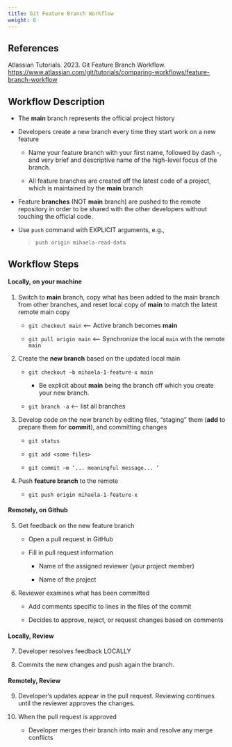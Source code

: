 ```yaml
---
title: Git Feature Branch Workflow
weight: 6
---
```


## References
Atlassian Tutorials. 2023. Git Feature Branch Workflow. https://www.atlassian.com/git/tutorials/comparing-workflows/feature-branch-workflow 

## Workflow Description
- The **main** branch represents the official project history 

- Developers create a new branch every time they start work on a new feature 

    - Name your feature branch with your first name, followed by dash -, and very brief and descriptive name of the high-level focus of the branch.  

    - All feature branches are created off the latest code of a project, which is maintained by the **main** branch 

- Feature **branches** (NOT **main** branch) are pushed to the remote repository in order to be shared with the other developers without touching the official code.  

- Use `push` command with EXPLICIT arguments, e.g.,  
    > `push origin mihaela-read-data` 

## Workflow Steps

#### Locally, on your machine
1. Switch to **main** branch, copy what has been added to the main branch from other branches, and reset local copy of **main** to match the latest remote main copy 

    - `git checkout main`	<-- Active branch becomes **main** 

    - `git pull origin main` <-- Synchronize the local `main` with the remote `main`
 

2. Create the **new branch** based on the updated local main 

    - `git checkout –b mihaela-1-feature-x main`

        - Be explicit about **main** being the branch off which you create your new branch.  

    - `git branch -a`    <-- list all branches 

3. Develop code on the new branch by editing files, “staging” them (**add** to prepare them for **commit**), and committing changes 

    - `git status`

    - `git add <some files>`

    - `git commit –m ‘... meaningful message... ‘` 

 
4. Push **feature branch** to the remote  

    - `git push origin mihaela-1-feature-x`

#### Remotely, on Github
5. Get feedback on the new feature branch 

    - Open a pull request in GitHub 

    - Fill in pull request information 

        - Name of the assigned reviewer (your project member) 

        - Name of the project 
 

6. Reviewer examines what has been committed 

    - Add comments specific to lines in the files of the commit 

    - Decides to approve, reject, or request changes based on comments  

#### Locally, Review
7. Developer resolves feedback LOCALLY 

8. Commits the new changes and push again the branch.  

#### Remotely, Review
9. Developer’s updates appear in the pull request. Reviewing continues until the reviewer approves the changes.  

10. When the pull request is approved 

    - Developer merges their branch into main and resolve any merge conflicts 